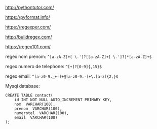 http://pythontutor.com/

https://pyformat.info/

https://regexper.com/

http://buildregex.com/

https://regex101.com/

regex nom prenom: `^[a-zA-Z]+[ \-']?[[a-zA-Z]+[ \-']?]*[a-zA-Z]+$`

regex numero de telephone: `^[+]?[0-9]{,15}$`

regex email: `^[a-z0-9._+-]+@[a-z0-9.-]+\.[a-z]{2,}$`


Mysql database: 
```
CREATE TABLE contact(
    id INT NOT NULL AUTO_INCREMENT PRIMARY KEY,
    nom  VARCHAR(100),
    prenom  VARCHAR(100),
    numerotel  VARCHAR(100),
    email  VARCHAR(100)
);
```
